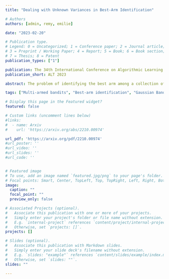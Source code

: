 ```yaml
---
title: "Dealing with Unknown Variances in Best-Arm Identification"

# Authors
authors: [admin, remy, emilie]

date: "2023-02-20"

# Publication type.
# Legend: 0 = Uncategorized; 1 = Conference paper; 2 = Journal article;
# 3 = Preprint / Working Paper; 4 = Report; 5 = Book; 6 = Book section;
# 7 = Thesis; 8 = Patent
publication_types: ["1"]

publication: The 34th International Conference on Algorithmic Learning Theory
publication_short: ALT 2023

abstract: The problem of identifying the best arm among a collection of items having Gaussian rewards distribution is well understood when the variances are known. Despite its practical relevance for many applications, few works studied it for unknown variances. In this paper we introduce and analyze two approaches to deal with unknown variances, either by plugging in the empirical variance or by adapting the transportation costs. In order to calibrate our two stopping rules, we derive new time-uniform concentration inequalities, which are of independent interest. Then, we illustrate the theoretical and empirical performances of our two sampling rule wrappers on Track-and-Stop and on a Top Two algorithm. Moreover, by quantifying the impact on the sample complexity of not knowing the variances, we reveal that it is rather small.

tags: ["Multi-armed bandits", "Best-arm identification", "Gaussian Bandits", "Unknown Variances", "Fixed confidence"]

# Display this page in the Featured widget?
featured: false

# Custom links (uncomment lines below)
#links:
#  - name: Arxiv
#    url: 'https://arxiv.org/abs/2210.00974'

url_pdf: 'https://arxiv.org/pdf/2210.00974'
#url_poster: ''
#url_video: ''
#url_slides: ''
#url_code: ''


# Featured image
# To use, add an image named `featured.jpg/png` to your page's folder. 
# Focal points: Smart, Center, TopLeft, Top, TopRight, Left, Right, BottomLeft, Bottom, BottomRight.
image:
  caption: ""
  focal_point: ""
  preview_only: false

# Associated Projects (optional).
#   Associate this publication with one or more of your projects.
#   Simply enter your project's folder or file name without extension.
#   E.g. `internal-project` references `content/project/internal-project/index.md`.
#   Otherwise, set `projects: []`.
projects: []

# Slides (optional).
#   Associate this publication with Markdown slides.
#   Simply enter your slide deck's filename without extension.
#   E.g. `slides: "example"` references `content/slides/example/index.md`.
#   Otherwise, set `slides: ""`.
slides: ""

---
```

